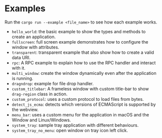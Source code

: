 # Examples

Run the `cargo run --example <file_name>` to see how each example works.

- `hello_world`: the basic example to show the types and methods to create an application.
- `fullscreen`: full screen example demonstrates how to configure the window with attributes.
- `transparent`: transparent example that also show how to create a valid data URI.
- `rpc`: A RPC example to explain how to use the RPC handler and interact with it.
- `multi_window`: create the window dynamically even after the application is running.
- `dragndrop`: example for file drop handler.
- `custom_titlebar`: A frameless window with custom title-bar to show `drag-region` class in action.
- `custom_protocol`: uses a custom protocol to load files from bytes.
- `detect_js_ecma`: detects which versions of ECMAScript is supported by the webview.
- `menu_bar`: uses a custom menu for the application in macOS and the Window and Linux/Windows.
- `system_tray`: sample tray application with different behaviours.
- `system_tray_no_menu`: open window on tray icon left click.

